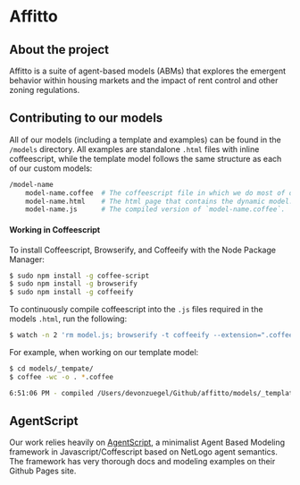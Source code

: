 # Affitto #

## About the project ##

Affitto is a suite of agent-based models (ABMs) that explores the emergent behavior within housing markets and the impact of rent control and other zoning regulations.

## Contributing to our models ##

All of our models (including a template and examples) can be found in the `/models` directory. All examples are standalone `.html` files with inline coffeescript, while the template model follows the same structure as each of our custom models:

```bash
/model-name
    model-name.coffee  # The coffeescript file in which we do most of our work.
    model-name.html    # The html page that contains the dynamic model.
    model-name.js      # The compiled version of `model-name.coffee`.
```

#### Working in Coffeescript ####

To install Coffeescript, Browserify, and Coffeeify with the Node Package Manager:

```bash
$ sudo npm install -g coffee-script
$ sudo npm install -g browserify
$ sudo npm install -g coffeeify
```

To continuously compile coffeescript into the `.js` files required in the models `.html`, run the following:

```bash
$ watch -n 2 'rm model.js; browserify -t coffeeify --extension=".coffee" model.coffee > model.js'
```

For example, when working on our template model:

```bash
$ cd models/_tempate/
$ coffee -wc -o . *.coffee

6:51:06 PM - compiled /Users/devonzuegel/Github/affitto/models/_template/template.coffee
```

## AgentScript ##

Our work relies heavily on [AgentScript](http://agentscript.org/), a minimalist Agent Based Modeling framework in Javascript/Coffescript based on NetLogo agent semantics. The framework has very thorough docs and modeling examples on their Github Pages site.


